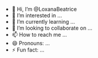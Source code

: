 - 👋 Hi, I’m @LoxanaBeatrice
- 👀 I’m interested in ...
- 🌱 I’m currently learning ...
- 💞️ I’m looking to collaborate on ...
- 📫 How to reach me ...
- 😄 Pronouns: ...
- ⚡ Fun fact: ...

<!---
LoxanaBeatrice/LoxanaBeatrice is a ✨ special ✨ repository because its `README.md` (this file) appears on your GitHub profile.
You can click the Preview link to take a look at your changes.
--->
